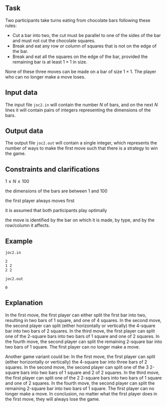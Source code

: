 ## Task

Two participants take turns eating from chocolate bars following these rules:
- Cut a bar into two, the cut must be parallel to one of the sides of the bar and must not cut the chocolate squares.
- Break and eat any row or column of squares that is not on the edge of the bar.
- Break and eat all the squares on the edge of the bar, provided the remaining bar is at least $1 \times 1$ in size.

None of these three moves can be made on a bar of size $1 \times 1$. The player who can no longer make a move loses.

## Input data

The input file `joc2.in` will contain the number $N$ of bars, and on the next $N$ lines it will contain pairs of integers representing the dimensions of the bars.

## Output data

The output file `joc2.out` will contain a single integer, which represents the number of ways to make the first move such that there is a strategy to win the game.

## Constraints and clarifications

$1 \leq N \leq 100$

the dimensions of the bars are between $1$ and $100$

the first player always moves first

it is assumed that both participants play optimally

the move is identified by the bar on which it is made, by type, and by the row/column it affects.

## Example

`joc2.in`
```
2
1 2
2 2
```

`joc2.out`
```
0
```

## Explanation

In the first move, the first player can either split the first bar into two, resulting in two bars of 1 square, and one of 4 squares. In the second move, the second player can split (either horizontally or vertically) the 4-square bar into two bars of 2 squares. In the third move, the first player can split one of the 2-square bars into two bars of 1 square and one of 2 squares. In the fourth move, the second player can split the remaining 2-square bar into two bars of 1 square. The first player can no longer make a move.

Another game variant could be:
In the first move, the first player can split (either horizontally or vertically) the 4-square bar into three bars of 2 squares. In the second move, the second player can split one of the 3 2-square bars into two bars of 1 square and 2 of 2 squares. In the third move, the first player can split one of the 2 2-square bars into two bars of 1 square and one of 2 squares. In the fourth move, the second player can split the remaining 2-square bar into two bars of 1 square. The first player can no longer make a move. In conclusion, no matter what the first player does in the first move, they will always lose the game.